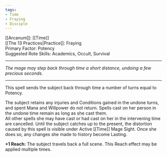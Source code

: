 ```yaml
---
tags:
- Time
- Fraying
- Disciple
---
```


[[Arcanum]]: [[Time]]\
[[The 13 Practices|Practice]]: Fraying\
Primary Factor: Potency\
Suggested Rote Skills: Academics, Occult, Survival

---

_The mage may step back through time a short distance, undoing a few precious seconds._

---

This spell sends the subject back through time a number of turns equal to Potency.

The subject retains any injuries and Conditions gained in the undone turns, and spent Mana and Willpower do not return. Spells cast on her person in the undone time remain as long as she cast them.\
All other spells she may have cast or had cast on her in the intervening time are cancelled. Until the subject catches up to the present, the distortion caused by this spell is visible under Active [[Time]] Mage Sight. Once she does so, any changes she made to history become Lasting.

**+1 Reach:** The subject travels back a full scene. This Reach effect may be applied multiple times.